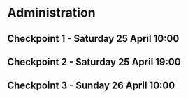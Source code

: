 # Administration

## Checkpoint 1 - Saturday 25 April 10:00

## Checkpoint 2 - Saturday 25 April 19:00

## Checkpoint 3 - Sunday 26 April 10:00


